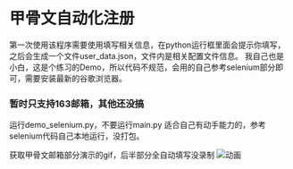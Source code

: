 # 甲骨文自动化注册
第一次使用该程序需要使用填写相关信息，在python运行框里面会提示你填写，之后会生成一个文件user_data.json，文件内是相关配置文件信息。
我自己也是小白，这是个练习的Demo，所以代码不规范，会用的自己参考selenium部分即可，需要安装最新的谷歌浏览器。
### 暂时只支持163邮箱，其他还没搞
运行demo_selenium.py，不要运行main.py
适合自己有动手能力的，参考selenium代码自己本地运行，没打包。

获取甲骨文邮箱部分演示的gif，后半部分全自动填写没录制
![动画](https://cdn.jsdelivr.net/gh/HeiDaotu/img-bucket/img/202302021333610.gif)